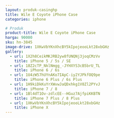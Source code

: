 ```yaml
---
layout: produk-casinghp
title: Wile E Coyote iPhone Case
categories: iphone

# Produk
product-title: Wile E Coyote iPhone Case
harga: 90000
sku: hn-3845
image-drive: 1XKwVbYKnXhcBY5kIpojeooLkt28xbGHz
gallery:
  - url: 1X2h8CeikMKJRB2yw8fUNQNj3joqCMzVv
    title: iPhone 5 / 5s / SE
  - url: 18Z2cTP_NklNmgg_-JYHXYS3cB5brU_TL
    title: iPhone 6 / 6s
  - url: 1U4zW57hUYnAKo7IApC-iy2YJPkfOQ9pe
    title: iPhone 6 Plus / 6s Plus
  - url: 1H9kiDkKuYrXWvwJaQDxhkg1V8Zl2PYvJ
    title: iPhone 7 / 8
  - url: 1Bl4dT1Ov-zdlcEE--HGuz7AjfpiKKBTN
    title: iPhone 7 Plus / 8 Plus
  - url: 1XKwVbYKnXhcBY5kIpojeooLkt28xbGHz
    title: iPhone X
---
```


